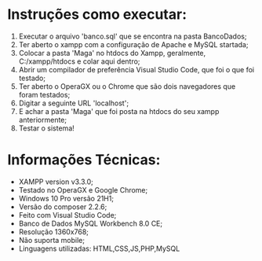 # Instruções como executar:
  
1. Executar o arquivo 'banco.sql' que se encontra na pasta BancoDados;
2. Ter aberto o xampp com a configuração de Apache e MySQL startada;
3. Colocar a pasta 'Maga' no htdocs do Xampp, geralmente, C:/xampp/htdocs e colar aqui dentro;
4. Abrir um compilador de preferência Visual Studio Code, que foi o que foi testado;
6. Ter aberto o OperaGX ou o Chrome que são dois navegadores que foram testados;
7. Digitar a seguinte URL 'localhost';
8. E achar a pasta 'Maga' que foi posta na htdocs do seu xampp anteriormente;
9. Testar o sistema!

# Informações Técnicas:

- XAMPP version v3.3.0;
- Testado no OperaGX e Google Chrome;
- Windows 10 Pro versão 21H1;
- Versão do composer 2.2.6;
- Feito com Visual Studio Code;
- Banco de Dados MySQL Workbench 8.0 CE;
- Resolução 1360x768;
- Não suporta mobile;
- Linguagens utilizadas: HTML,CSS,JS,PHP,MySQL

